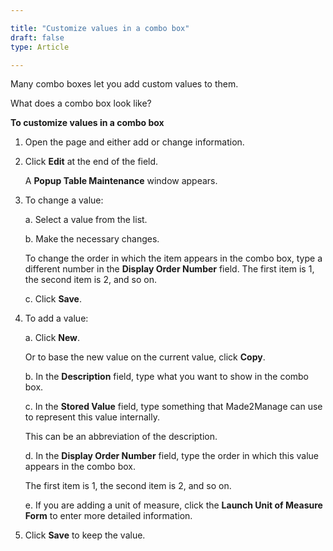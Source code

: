 ```yaml
---

title: "Customize values in a combo box"
draft: false
type: Article

---
```


Many combo boxes let you add custom values to them.

What does a combo box look like?

**To customize values in a combo box**

1. Open the page and either add or change information.

2. Click **Edit** at the end of the field.

    A **Popup Table Maintenance** window appears.

3. To change a value:

    a. Select a value from the list.

    b. Make the necessary changes.

    To change the order in which the item appears in the combo box, type a different number in the **Display Order Number** field. The first item is 1, the second item is 2, and so on.

    c. Click **Save**.

4. To add a value:

    a. Click **New**.

    Or to base the new value on the current value, click **Copy**.

    b. In the **Description** field, type what you want to show in the combo box.

    c. In the **Stored Value** field, type something that Made2Manage can use to represent this value internally.

    This can be an abbreviation of the description.

    d. In the **Display Order Number** field, type the order in which this value appears in the combo box.

    The first item is 1, the second item is 2, and so on.

    e. If you are adding a unit of measure, click the **Launch Unit of Measure Form** to enter more detailed information.

5. Click **Save** to keep the value.

​
